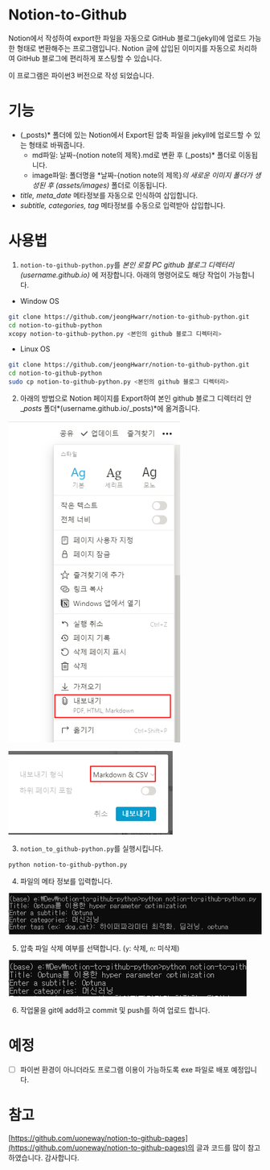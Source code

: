 # Notion-to-Github

Notion에서 작성하여 export한 파일을 자동으로 GitHub 블로그(jekyll)에 업로드 가능한 형태로 변환해주는 프로그램입니다.  Notion 글에 삽입된 이미지를 자동으로 처리하여 GitHub 블로그에 편리하게 포스팅할 수 있습니다. 

이 프로그램은 파이썬3 버전으로 작성 되었습니다. 

# 기능

- (_posts)* 폴더에 있는 Notion에서 Export된 압축 파일을 jekyll에 업로드할 수 있는 형태로 바꿔줍니다.
    - md파일: 날짜-{notion note의 제목}.md로 변환 후 (_posts)* 폴더로 이동됩니다.
    - image파일: 폴더명을 *날짜-{notion note의 제목}*의 새로운 이미지 폴더가 생성된 후 (assets/images)* 폴더로 이동됩니다.
- *title, meta_date* 메타정보를 자동으로 인식하여 삽입합니다.
- *subtitle, categories, tag* 메타정보를 수동으로 입력받아 삽입합니다.

# 사용법

1. `notion-to-github-python.py`를 *본인 로컬 PC github 블로그 디렉터리 (username.github.io)* 에 저장합니다.  아래의 명령어로도 해당 작업이 가능합니다. 
- Window OS

```bash
git clone https://github.com/jeongHwarr/notion-to-github-python.git
cd notion-to-github-python
xcopy notion-to-github-python.py <본인의 github 블로그 디렉터리> 
```

- Linux OS

```bash
git clone https://github.com/jeongHwarr/notion-to-github-python.git
cd notion-to-github-python
sudo cp notion-to-github-python.py <본인의 github 블로그 디렉터리> 
```

2. 아래의 방법으로 Notion 페이지를 Export하여 본인 github 블로그 디렉터리 안 _*posts* 폴더*(username.github.io/_posts)*에 옮겨줍니다. 

![/assets/images/2021-02-03-notion_to_github_python/untitled.png](/assets/images/2021-02-03-notion_to_github_python/untitled.png)

![/assets/images/2021-02-03-notion_to_github_python/untitled_1.png](/assets/images/2021-02-03-notion_to_github_python/untitled_1.png)

3. `notion_to_github-python.py`를 실행시킵니다. 

```bash
python notion-to-github-python.py
```

4. 파일의 메타 정보를 입력합니다. 

![/assets/images/2021-02-03-notion_to_github_python/untitled_2.png](/assets/images/2021-02-03-notion_to_github_python/untitled_2.png)

5. 압축 파일 삭제 여부를 선택합니다. (`y`: 삭제, `n`: 미삭제) 

![/assets/images/2021-02-03-notion_to_github_python/untitled_3.png](/assets/images/2021-02-03-notion_to_github_python/untitled_3.png)

6. 작업물을 git에 add하고 commit 및 push를 하여 업로드 합니다. 

# 예정

- [ ]  파이썬 환경이 아니더라도 프로그램 이용이 가능하도록 exe 파일로 배포 예정입니다.

# 참고

[https://github.com/uoneway/notion-to-github-pages](https://github.com/uoneway/notion-to-github-pages)의 글과 코드를 많이 참고하였습니다. 감사합니다.
